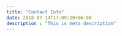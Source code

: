 ```yaml
---
title: "Contact Info"
date: 2018-07-14T17:09:20+06:00
description : "This is meta description"
---
```


